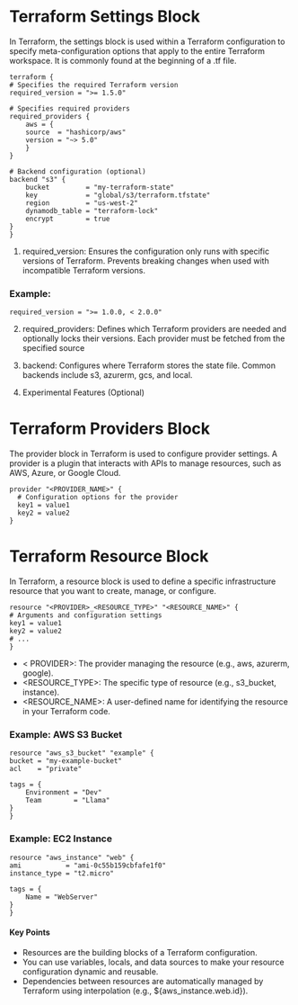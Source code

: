 # Terraform Settings Block
In Terraform, the settings block is used within a Terraform configuration to specify meta-configuration options that apply to the entire Terraform workspace. It is commonly found at the beginning of a .tf file.

    terraform {
    # Specifies the required Terraform version
    required_version = ">= 1.5.0"

    # Specifies required providers
    required_providers {
        aws = {
        source  = "hashicorp/aws"
        version = "~> 5.0"
        }
    }

    # Backend configuration (optional)
    backend "s3" {
        bucket         = "my-terraform-state"
        key            = "global/s3/terraform.tfstate"
        region         = "us-west-2"
        dynamodb_table = "terraform-lock"
        encrypt        = true
    }
    }
1. required_version: Ensures the configuration only runs with specific versions of Terraform. Prevents breaking changes when used with incompatible Terraform versions.
### Example:

```
required_version = ">= 1.0.0, < 2.0.0"
```
2. required_providers: Defines which Terraform providers are needed and optionally locks their versions. Each provider must be fetched from the specified source

3. backend: Configures where Terraform stores the state file. Common backends include s3, azurerm, gcs, and local.

4. Experimental Features (Optional)
# Terraform Providers Block
The provider block in Terraform is used to configure provider settings. A provider is a plugin that interacts with APIs to manage resources, such as AWS, Azure, or Google Cloud.

```
provider "<PROVIDER_NAME>" {
  # Configuration options for the provider
  key1 = value1
  key2 = value2
}
```
# Terraform Resource Block
In Terraform, a resource block is used to define a specific infrastructure resource that you want to create, manage, or configure. 
```
resource "<PROVIDER>_<RESOURCE_TYPE>" "<RESOURCE_NAME>" {
# Arguments and configuration settings
key1 = value1
key2 = value2
# ...
}
```
- < PROVIDER>: The provider managing the resource (e.g., aws, azurerm, google).
- <RESOURCE_TYPE>: The specific type of resource (e.g., s3_bucket, instance).
- <RESOURCE_NAME>: A user-defined name for identifying the resource in your Terraform code.

### Example: AWS S3 Bucket
    resource "aws_s3_bucket" "example" {
    bucket = "my-example-bucket"
    acl    = "private"

    tags = {
        Environment = "Dev"
        Team        = "Llama"
    }
    }

### Example: EC2 Instance

    resource "aws_instance" "web" {
    ami           = "ami-0c55b159cbfafe1f0"
    instance_type = "t2.micro"

    tags = {
        Name = "WebServer"
    }
    }

#### Key Points
- Resources are the building blocks of a Terraform configuration.
- You can use variables, locals, and data sources to make your resource configuration dynamic and reusable.
- Dependencies between resources are automatically managed by Terraform using interpolation (e.g., ${aws_instance.web.id}).